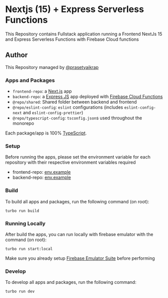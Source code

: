 # Nextjs (15) + Express Serverless Functions

This Repository contains Fullstack application running a Frontend NextJs 15 and Express Serverless Functions with Firebase Cloud functions

## Author

This Repository managed by [@prasetyaikrap](https://github.com/prasetyaikrap "@prasetyaikrap")

### Apps and Packages

- `frontend-repo`: a [Next.js](https://nextjs.org/) app
- `backend-repo`: a [Express JS](https://expressjs.com/) app deployed with [Firebase Cloud Functions](https://firebase.google.com/products/functions)
- `@repo/shared`: Shared folder between backend and frontend
- `@repo/eslint-config`: `eslint` configurations (includes `eslint-config-next` and `eslint-config-prettier`)
- `@repo/typescript-config`: `tsconfig.json`s used throughout the monorepo

Each package/app is 100% [TypeScript](https://www.typescriptlang.org/).

### Setup

Before running the apps, please set the environment variable for each repository with their respective environment variables required

- frontend-repo: [env.example](./apps/frontend-repo/env.example)
- backend-repo: [env.example](./apps/backend-repo/env.example)

### Build

To build all apps and packages, run the following command (on root):

```
turbo run build
```

### Running Locally

After build the apps, you can run locally with firebase emulator with the command (on root):

```
turbo run start:local
```

Make sure you already setup [Firebase Emulator Suite](https://firebase.google.com/docs/emulator-suite/connect_and_prototype) before performing

### Develop

To develop all apps and packages, run the following command:

```
turbo run dev
```
